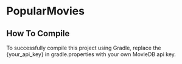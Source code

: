 PopularMovies
=============
How To Compile
--------------
To successfully compile this project using Gradle, replace the {your_api_key} in gradle.properties with your own MovieDB api key.